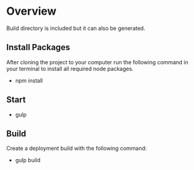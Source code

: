 # Overview #

Build directory is included but it can also be generated.

## Install Packages ##

After cloning the project to your computer run the following command in your terminal to install all required node packages.

* npm install

## Start ##

* gulp

## Build ##

Create a deployment build with the following command:

* gulp build
